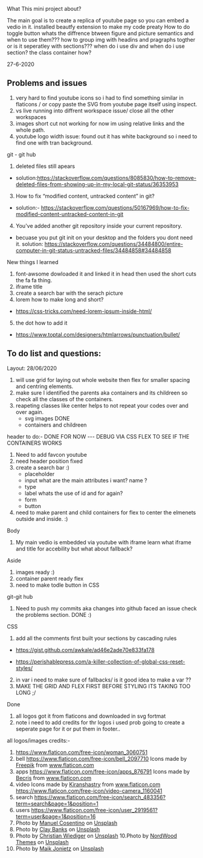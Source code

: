 What This mini project about?

The main goal is to create a replica of youtube page so you can embed a vedio in it. 
installed beautfy extension to make my code preaty
How to do toggle button
whats the diffrence btween figure and picture semantics and when to use them???
how to group img with headins and pragraphs togther or is it seperatley with sections???
when do i use div and when do i use section?
the class container how?


27-6-2020 

Problems and issues 
------------------
1. very hard to find youtube icons so i had to find something similar in flaticons / or copy paste the SVG from youtube page itself using inspect.
2. vs live running into diffrent workspace issue/ close all the other workspaces 
3. images short cut not working for now im using relative links and the whole path.
4. youtube logo width issue: found out it has white background so i need to find one with tran background.


git - git hub 
1. deleted files still apears 
- solution:https://stackoverflow.com/questions/8085830/how-to-remove-deleted-files-from-showing-up-in-my-local-git-status/36353953
3. How to fix “modified content, untracked content” in git? 
- solution:- https://stackoverflow.com/questions/50167969/how-to-fix-modified-content-untracked-content-in-git
4. You've added another git repository inside your current repository. 
- becuase you put git init on your desktop and the folders you dont need it. 
solution: https://stackoverflow.com/questions/34484800/entire-computer-in-git-status-untracked-files/34484858#34484858

New things I learned 

1. font-awsome dowloaded it and linked it in head then used the short cuts the fa fa thing.
2. iframe title 
3. create a search bar with the serach picture
4. lorem how to make long and short?
- https://css-tricks.com/need-lorem-ipsum-inside-html/
5. the dot how to add it 
- https://www.toptal.com/designers/htmlarrows/punctuation/bullet/
  

To do list and questions:
-----------------------
Layout: 28/06/2020 

1. will use grid for laying out whole website then flex for smaller spacing and centring elements. 
2. make sure I identified the parents aka containers and its childreen so check all the classes of the containers. 
3. reapeting classes like center helps to not repeat your codes over and over again. 
    - svg images DONE 
    - containers and childreen 



header to do:-   DONE FOR NOW --- DEBUG VIA CSS FLEX TO SEE IF THE CONTAINERS WORKS 
1. Need to add favcon youtube 
2. need header position fixed
3. create a search bar :)
   - placeholder 
   - input what are the main attributes i want? name ? 
   - type 
   - label whats the use of id and for again? 
   - form 
   - button 
4. need to make parent and child containers for flex to center the elmenets outside and inside. :)


Body 

1. My main vedio is embedded via youtube with iframe learn what iframe and title for accebility but what about fallback?

Aside 
1. images ready :)
2. container parent ready flex 
3. need to make todle button in CSS 


git-git hub 

1. Need to push my commits aka changes into github faced an issue check the problems section. DONE :)


CSS

1. add all the comments first built your sections by cascading rules 
- https://gist.github.com/awkale/ad46e2ade70e833fa178

- https://perishablepress.com/a-killer-collection-of-global-css-reset-styles/
2. in var i need to make sure of fallbacks/ is it good idea to make a var ??
3. MAKE THE GRID AND FLEX FIRST BEFORE STYLING ITS TAKING TOO LONG ;/

Done 

1. all logos got it from flaticons and downloaded in svg fortmat
2. note i need to add credits for thr logos i used prob going to create a seperate page for it or put them in footer..









all logos/images credits:- 

1. https://www.flaticon.com/free-icon/woman_3060751
2. bell https://www.flaticon.com/free-icon/bell_2097710
Icons made by <a href="http://www.freepik.com/" title="Freepik">Freepik</a> from <a href="https://www.flaticon.com/" title="Flaticon"> www.flaticon.com</a>
3. apps https://www.flaticon.com/free-icon/apps_876791
Icons made by <a href="https://creativemarket.com/Becris" title="Becris">Becris</a> from <a href="https://www.flaticon.com/" title="Flaticon"> www.flaticon.com</a>
4. video Icons made by <a href="https://www.flaticon.com/free-icon/video-camera_1160041" title="Kiranshastry">Kiranshastry</a> from <a href="https://www.flaticon.com/" title="Flaticon"> www.flaticon.com</a>
https://www.flaticon.com/free-icon/video-camera_1160041
5. search https://www.flaticon.com/free-icon/search_483356?term=search&page=1&position=1
6. users https://www.flaticon.com/free-icon/user_2919561?term=user&page=1&position=16
7. <span>Photo by <a href="https://unsplash.com/@manucosen?utm_source=unsplash&amp;utm_medium=referral&amp;utm_content=creditCopyText">Manuel Cosentino</a> on <a href="/s/photos/japan?utm_source=unsplash&amp;utm_medium=referral&amp;utm_content=creditCopyText">Unsplash</a></span>
8. <span>Photo by <a href="https://unsplash.com/@claybanks?utm_source=unsplash&amp;utm_medium=referral&amp;utm_content=creditCopyText">Clay Banks</a> on <a href="/s/photos/japan?utm_source=unsplash&amp;utm_medium=referral&amp;utm_content=creditCopyText">Unsplash</a></span>
9. <span>Photo by <a href="https://unsplash.com/@christianw?utm_source=unsplash&amp;utm_medium=referral&amp;utm_content=creditCopyText">Christian Wiediger</a> on <a href="/s/photos/youtube?utm_source=unsplash&amp;utm_medium=referral&amp;utm_content=creditCopyText">Unsplash</a></span>
10.<span>Photo by <a href="https://unsplash.com/@nordwood?utm_source=unsplash&amp;utm_medium=referral&amp;utm_content=creditCopyText">NordWood Themes</a> on <a href="/s/photos/youtube?utm_source=unsplash&amp;utm_medium=referral&amp;utm_content=creditCopyText">Unsplash</a></span>
11. <span>Photo by <a href="https://unsplash.com/@der_maik_?utm_source=unsplash&amp;utm_medium=referral&amp;utm_content=creditCopyText">Maik Jonietz</a> on <a href="/s/photos/youtube?utm_source=unsplash&amp;utm_medium=referral&amp;utm_content=creditCopyText">Unsplash</a></span>